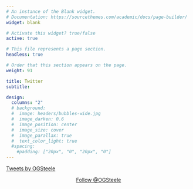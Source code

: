 ```yaml
---
# An instance of the Blank widget.
# Documentation: https://sourcethemes.com/academic/docs/page-builder/
widget: blank

# Activate this widget? true/false
active: true

# This file represents a page section.
headless: true

# Order that this section appears on the page.
weight: 91

title: Twitter
subtitle:

design:
  columns: "2"
  # background:
  #  image: headers/bubbles-wide.jpg
  #  image_darken: 0.6
  #  image_position: center
  #  image_size: cover
  #  image_parallax: true
  #  text_color_light: true
  #spacing:
    #padding: ["20px", "0", "20px", "0"]
---
```



<a class="twitter-timeline" data-height="750" data-theme="dark" href="https://twitter.com/OGSteele?ref_src=twsrc%5Etfw">Tweets by OGSteele</a> <script async src="https://platform.twitter.com/widgets.js" charset="utf-8"></script>


<center>
<a href="https://twitter.com/OGSteele?ref_src=twsrc%5Etfw" class="twitter-follow-button" data-size="large" data-dnt="true" data-show-count="false">Follow @OGSteele</a><script async src="https://platform.twitter.com/widgets.js" charset="utf-8"></script>
</center>

